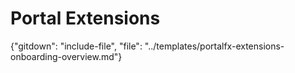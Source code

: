 # Portal Extensions 

{"gitdown": "include-file", "file": "../templates/portalfx-extensions-onboarding-overview.md"}
<!--
gitdown": "include-file", "file": "../templates/portalfx-extensions-glossary-onboarding.md"}
-->